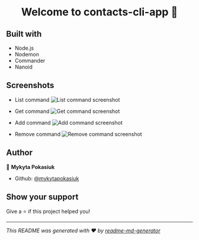 <h1 align="center">Welcome to contacts-cli-app 👋</h1>

## Built with

-   Node.js
-   Nodemon
-   Commander
-   Nanoid

## Screenshots

-   List command
    ![List command screenshot](https://monosnap.com/file/s6ItubEIBVmVYIQi5vIJcnVst2TcLb)

-   Get command
    ![Get command screenshot](https://monosnap.com/file/i89p63REcM0hStv6qMIcX5UY4OXUCI)

-   Add command
    ![Add command screenshot](https://monosnap.com/file/dnt48sWhOy6HIMOslLQ6VBfucdcmNX)

-   Remove command
    ![Remove command screenshot](https://monosnap.com/file/Qukjnf7qYkED9d9y4qaoiaz6ebQiRB)

## Author

👤 **Mykyta Pokasiuk**

-   Github: [@mykytapokasiuk](https://github.com/mykytapokasiuk)

## Show your support

Give a ⭐️ if this project helped you!

---

_This README was generated with ❤️ by [readme-md-generator](https://github.com/kefranabg/readme-md-generator)_
